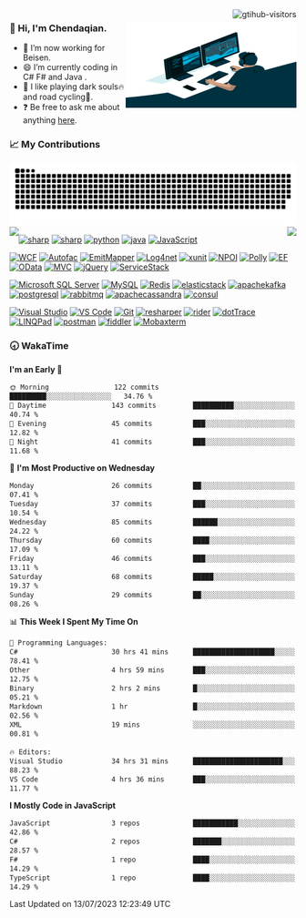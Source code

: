 <a href="https://visitor-badge.laobi.icu/">
    <img align="right" src="https://visitor-badge.laobi.icu/badge?page_id=Chendaqian.Chendaqian" alt="gtihub-visitors" />
</a>

<div>

<img align="right" alt="GIF" src="https://raw.githubusercontent.com/ChenDaqian/ChenDaqian/main/assets/code.gif" width="300" height="150" title="Do what you like, and do it best!">

### :frog: Hi, I'm Chendaqian. 

- :telescope: I’m now working for Beisen.
- :smile: I’m currently coding in C# F# and Java . 
- :gift_heart: I like playing dark souls:fire: and road cycling:bicyclist:.
- :question: Be free to ask me about anything [here](https://github.com/ChenDaqian/ChenDaqian/issues).
</div>

### :chart_with_upwards_trend: My Contributions

![](https://raw.githubusercontent.com/ChenDaqian/ChenDaqian/main/assets/github-contribution-grid-snake.svg)
<img align="left" src="https://github-readme-stats.vercel.app/api?username=ChenDaqian&show_icons=true&hide_border=true">
<img align="right" src="https://github-readme-stats.vercel.app/api/top-langs/?username=ChenDaqian&hide_border=true">

<!-- ### :wrench: 𝗠𝘆 𝗧𝗲𝗰𝗸 𝗦𝘁𝗮𝗰𝗸 -->

[![sharp](https://img.shields.io/badge/-.NETFramework/Core-%237A0099?style=flat-square&logo=dotnet&logoColor=%23ffffff)](https://dotnet.microsoft.com/)
[![sharp](https://img.shields.io/badge/-C/FSharp-%237A0099?style=flat-square&logo=sharp&logoColor=%23ffffff)](https://learn.microsoft.com/en-us/dotnet/csharp/tour-of-csharp/)
[![python](https://img.shields.io/badge/-Python-%23EEEE00?style=flat-square&logo=python&logoColor=%2300BBFF)](https://www.python.org/)
[![java](https://img.shields.io/badge/-Java-%23B41717?style=flat-square&logo=joplin&logoColor=%2300BBFF)](https://www.java.com/)
[![JavaScript](https://img.shields.io/badge/-JavaScript-%23EEEE00?style=flat-square&logo=javascript&logoColor=00BBFF&color=%23FFCE5A)](https://developer.mozilla.org/en-US/docs/Web/JavaScript)

[![WCF](https://img.shields.io/badge/-WCF-%23C10066?style=flat-square&logo=wantedly&logoColor=%23ffffff)](https://learn.microsoft.com/en-us/dotnet/framework/wcf/whats-wcf)
[![Autofac](https://img.shields.io/badge/-Autofac-%23008866?style=flat-square&logo=airbnb&logoColor=%23ffffff)](https://autofac.org/)
[![EmitMapper](https://img.shields.io/badge/-EmitMapper-%23C10066?style=flat-square&logo=mendeley&logoColor=%23ffffff)](https://github.com/niubilitynetcore/EmitMapper)
[![Log4net](https://img.shields.io/badge/-Log4net-%23008866?style=flat-square&logo=lospec&logoColor=%23ffffff)](https://logging.apache.org/log4net/)
[![xunit](https://img.shields.io/badge/-XUnit-%23C10066?style=flat-square&logo=expertsexchange&logoColor=%23ffffff)](https://xunit.net/)
[![NPOI](https://img.shields.io/badge/-NPOI-%23008866?style=flat-square&logo=neovim&logoColor=%23ffffff)](https://github.com/nissl-lab/npoi)
[![Polly](https://img.shields.io/badge/-Polly-%23C10066?style=flat-square&logo=pointy&logoColor=%23ffffff)](https://www.thepollyproject.org/)
[![EF](https://img.shields.io/badge/-EntityFramework-%23008866?style=flat-square&logo=e&logoColor=%23ffffff)](https://learn.microsoft.com/en-us/ef/core/)
[![OData](https://img.shields.io/badge/-OData-%23C10066?style=flat-square&logo=opera&logoColor=%23ffffff)](https://learn.microsoft.com/en-us/dotnet/api/overview/odata-dotnet/)
[![MVC](https://img.shields.io/badge/-MVC%20&%20WebApi-%23008866?style=flat-square&logo=monzo&logoColor=%23ffffff)](https://dotnet.microsoft.com/en-us/apps/aspnet/mvc)
[![jQuery](https://img.shields.io/badge/-jQuery-%23C10066?style=flat-square&logo=jquery&logoColor=%23ffffff)](https://jquery.com/)
[![ServiceStack](https://img.shields.io/badge/-ServiceStack-%23008866?style=flat-square&logo=skypack&logoColor=%23ffffff)](https://servicestack.net/)

[![Microsoft SQL Server](https://img.shields.io/badge/-MicrosoftSqlServer-%23888800?style=flat-square&logo=microsoftsqlserver&logoColor=ffffff)](https://www.microsoft.com/en-us/sql-server/sql-server-downloads)
[![MySQL](https://img.shields.io/badge/-MySQL-%23007ACC?style=flat-square&logo=mysql&logoColor=ffffff)](https://www.mysql.com/com/)
[![Redis](https://img.shields.io/badge/-Redis-%23F05032?style=flat-square&logo=redis&logoColor=%23ffffff)](https://redis.io/)
[![elasticstack](https://img.shields.io/badge/-ElasticStack-%2300DDAA?style=flat-square&logo=elasticstack&logoColor=%23ffffff)](https://www.elastic.co/cn/)
[![apachekafka](https://img.shields.io/badge/-Kafka-%23ED2B88?style=flat-square&logo=apachekafka&logoColor=%23ffffff)](https://kafka.apache.org/)
[![postgresql](https://img.shields.io/badge/-PostgreSql-%23007ACC?style=flat-square&logo=postgresql&logoColor=ffffff)](https://www.postgresql.org/)
[![rabbitmq](https://img.shields.io/badge/-Rabbitmq-%23FF8800?style=flat-square&logo=rabbitmq&logoColor=%23ffffff)](https://www.rabbitmq.com/)
[![apachecassandra](https://img.shields.io/badge/-Cassandra-%23008888?style=flat-square&logo=Apachecassandra&logoColor=%23ffffff)](https://cassandra.apache.org/_/index.html)
[![consul](https://img.shields.io/badge/-Consul-%23C10066?style=flat-square&logo=consul&logoColor=%23ffffff)](https://www.consul.io/)

[![Visual Studio](https://img.shields.io/badge/-VisualStudio-%237A0099?style=flat-square&logo=visualstudio)](https://visualstudio.microsoft.com/z)
[![VS Code](https://img.shields.io/badge/-VSCode-%23007ACC?style=flat-square&logo=visual-studio-code)](https://code.visualstudio.com/)
[![Git](https://img.shields.io/badge/-Git-%23F05032?style=flat-square&logo=git&logoColor=%23ffffff)](https://git-scm.com/)
[![resharper](https://img.shields.io/badge/-ReSharper-%23C10066?style=flat-square&logo=resharper&logoColor=%23ffffff)](https://www.jetbrains.com/resharper/)
[![rider](https://img.shields.io/badge/-Rider-%23C10066?style=flat-square&logo=rider&logoColor=%23ffffff)](https://www.jetbrains.com/rider/)
[![dotTrace](https://img.shields.io/badge/-dotTrace-%23C10066?style=flat-square&logo=d&logoColor=%23ffffff)](https://www.jetbrains.com/profiler/)
[![LINQPad](https://img.shields.io/badge/-LINQPad-%23C10066?style=flat-square&logo=liberapay&logoColor=%23ffffff)](https://www.linqpad.net/)
[![postman](https://img.shields.io/badge/-Postman-%23F05032?style=flat-square&logo=postman&logoColor=%23ffffff)](https://www.postman.com/)
[![fiddler](https://img.shields.io/badge/-Fiddler-%23008866?style=flat-square&logo=electronfiddle&logoColor=%23ffffff)](https://www.telerik.com/fiddler)
[![Mobaxterm](https://img.shields.io/badge/-Mobaxterm-%235391FE?style=flat-square&logo=powershell&logoColor=%23ffffff)](https://mobaxterm.mobatek.net/)

### :clock830: WakaTime

<!--START_SECTION:waka-->
**I'm an Early 🐤** 

```text
🌞 Morning                122 commits         █████████░░░░░░░░░░░░░░░░   34.76 % 
🌆 Daytime                143 commits         ██████████░░░░░░░░░░░░░░░   40.74 % 
🌃 Evening                45 commits          ███░░░░░░░░░░░░░░░░░░░░░░   12.82 % 
🌙 Night                  41 commits          ███░░░░░░░░░░░░░░░░░░░░░░   11.68 % 
```
📅 **I'm Most Productive on Wednesday** 

```text
Monday                   26 commits          ██░░░░░░░░░░░░░░░░░░░░░░░   07.41 % 
Tuesday                  37 commits          ███░░░░░░░░░░░░░░░░░░░░░░   10.54 % 
Wednesday                85 commits          ██████░░░░░░░░░░░░░░░░░░░   24.22 % 
Thursday                 60 commits          ████░░░░░░░░░░░░░░░░░░░░░   17.09 % 
Friday                   46 commits          ███░░░░░░░░░░░░░░░░░░░░░░   13.11 % 
Saturday                 68 commits          █████░░░░░░░░░░░░░░░░░░░░   19.37 % 
Sunday                   29 commits          ██░░░░░░░░░░░░░░░░░░░░░░░   08.26 % 
```


📊 **This Week I Spent My Time On** 

```text
💬 Programming Languages: 
C#                       30 hrs 41 mins      ████████████████████░░░░░   78.41 % 
Other                    4 hrs 59 mins       ███░░░░░░░░░░░░░░░░░░░░░░   12.75 % 
Binary                   2 hrs 2 mins        █░░░░░░░░░░░░░░░░░░░░░░░░   05.21 % 
Markdown                 1 hr                █░░░░░░░░░░░░░░░░░░░░░░░░   02.56 % 
XML                      19 mins             ░░░░░░░░░░░░░░░░░░░░░░░░░   00.81 % 

🔥 Editors: 
Visual Studio            34 hrs 31 mins      ██████████████████████░░░   88.23 % 
VS Code                  4 hrs 36 mins       ███░░░░░░░░░░░░░░░░░░░░░░   11.77 % 
```

**I Mostly Code in JavaScript** 

```text
JavaScript               3 repos             ███████████░░░░░░░░░░░░░░   42.86 % 
C#                       2 repos             ███████░░░░░░░░░░░░░░░░░░   28.57 % 
F#                       1 repo              ████░░░░░░░░░░░░░░░░░░░░░   14.29 % 
TypeScript               1 repo              ████░░░░░░░░░░░░░░░░░░░░░   14.29 % 
```




 Last Updated on 13/07/2023 12:23:49 UTC
<!--END_SECTION:waka-->
